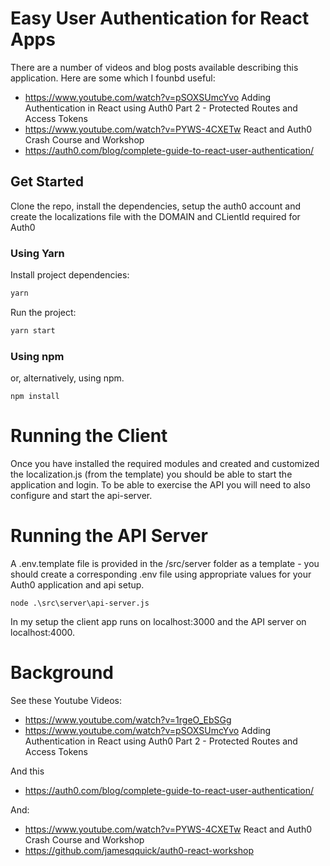# Easy User Authentication for React Apps

There are a number of videos and blog posts available describing this application.  Here are some which I founbd useful:

* https://www.youtube.com/watch?v=pSOXSUmcYvo Adding Authentication in React using Auth0 Part 2 - Protected Routes and Access Tokens
* https://www.youtube.com/watch?v=PYWS-4CXETw React and Auth0 Crash Course and Workshop
* https://auth0.com/blog/complete-guide-to-react-user-authentication/


## Get Started

Clone the repo, install the dependencies, setup the auth0 account and
create the localizations file with the DOMAIN and CLientId required
for Auth0


### Using Yarn

Install project dependencies:

```bash
yarn
```

Run the project:

```bash
yarn start
```

### Using npm

or, alternatively, using npm.

```
npm install
```

# Running the Client

Once you have installed the required modules and created and customized the localization.js (from the template) you should be able to start the application and login.  To be able to exercise the API you will need to also configure and start the api-server.

# Running the API Server

A .env.template file is provided in the /src/server folder as a template - you should create a corresponding .env file using appropriate values for your Auth0 application and api setup.


```
node .\src\server\api-server.js
```

In my setup the client app runs on localhost:3000 and the API server on localhost:4000.


# Background

See these Youtube Videos:

* https://www.youtube.com/watch?v=1rgeO_EbSGg
* https://www.youtube.com/watch?v=pSOXSUmcYvo Adding Authentication in React using Auth0 Part 2 - Protected Routes and Access Tokens
 
And this 
* https://auth0.com/blog/complete-guide-to-react-user-authentication/

And:

* https://www.youtube.com/watch?v=PYWS-4CXETw React and Auth0 Crash Course and Workshop
* https://github.com/jamesqquick/auth0-react-workshop

